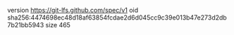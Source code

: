 version https://git-lfs.github.com/spec/v1
oid sha256:4474698ec48d18af63854fcdae2d6d045cc9c39e013b47e273d2db7b21bb5943
size 465
